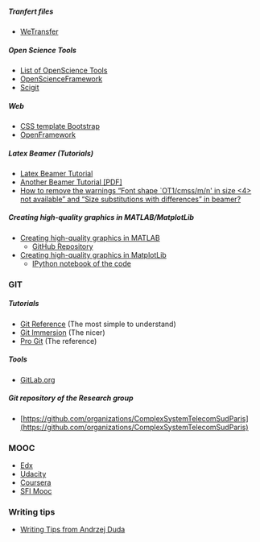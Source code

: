 
##### Tranfert files
- [WeTransfer](www.wetransfer.com)

##### Open Science Tools
* [List of OpenScience Tools](https://docs.google.com/a/luxbulb.org/spreadsheet/ccc?key=0AurNeI-ueiEEdFdwTWNnMDA0OEliNHM0WnNBQVd4eEE#gid=0)
* [OpenScienceFramework](https://openscienceframework.org/)
* [Scigit](https://www.scigit.com/)

##### Web
- [CSS template Bootstrap](http://twitter.github.io/bootstrap/)
- [OpenFramework](https://openframework.stanford.edu/)

##### Latex Beamer (Tutorials) 
- [Latex Beamer Tutorial](http://www.math.umbc.edu/~rouben/beamer/)
- [Another Beamer Tutorial [PDF]](http://www.uncg.edu/cmp/reu/presentations/Charles%20Batts%20-%20Beamer%20Tutorial.pdf)
- [How to remove the warnings “Font shape `OT1/cmss/m/n' in size <4> not available” and “Size substitutions with differences” in beamer?](http://tex.stackexchange.com/questions/58087/how-to-remove-the-warnings-font-shape-ot1-cmss-m-n-in-size-4-not-available)

##### Creating high-quality graphics in MATLAB/MatplotLib
- [Creating high-quality graphics in MATLAB](http://dgleich.github.io/hq-matlab-figs/)
   - [GitHub Repository](https://github.com/dgleich/hq-matlab-figs) 
- [Creating high-quality graphics in MatplotLib](https://gist.github.com/vgauthier/9b32f272788e1ab873d2#file-gistfile1-py)
   - [IPython notebook of the code](http://nbviewer.ipython.org/5849687)

### GIT
##### Tutorials 
  * [Git Reference](http://gitref.org/) (The most simple to understand)
  * [Git Immersion](http://gitimmersion.com/) (The nicer)
  * [Pro Git](http://progit.org/book/) (The reference)
##### Tools
  * [GitLab.org](http://gitlab.org/)

##### Git repository of the Research group 
* [https://github.com/organizations/ComplexSystemTelecomSudParis](https://github.com/organizations/ComplexSystemTelecomSudParis)

### MOOC
* [Edx](http://www.edx.org)
* [Udacity](https://www.udacity.com/)
* [Coursera](https://www.coursera.org/)
* [SFI Mooc](http://www.complexityexplorer.org/)

### Writing tips
* [Writing Tips from Andrzej Duda](http://duda.imag.fr/writing.pdf)